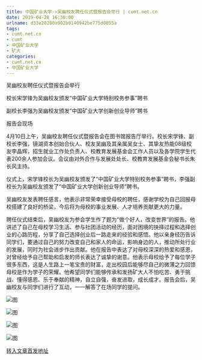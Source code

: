 ```yaml
---
title: 中国矿业大学->吴幽校友聘任仪式暨报告会举行 | cumt.net.cn
date: 2019-04-28 16:30:00
urlname: d33e20280a902b9140942be775d0055a
tags: 
- cumt.net.cn
- cumt
- 中国矿业大学
- 矿大
categories:
- cumt.net.cn
- 中国矿业大学
---
```


吴幽校友聘任仪式暨报告会举行

校长宋学锋为吴幽校友颁发“中国矿业大学特别校务参事”聘书

副校长李强为吴幽校友颁发“中国矿业大学创新创业导师”聘书

报告会现场

4月10日上午，吴幽校友聘任仪式暨报告会在图书馆报告厅举行。校长宋学锋、副校长李强，镜湖资本创始合伙人、校友吴幽及其亲属吴女士、其挚友热能08级校友李晶辉，招生就业工作处负责人、校教育发展基金会工作人员以及各学院学生代表200余人参加会议。会议由对外合作与发展处处长、校教育发展基金会秘书长朱长风主持。

仪式上，宋学锋校长为吴幽校友颁发了“中国矿业大学特别校务参事”聘书，李强副校长为吴幽校友颁发了“中国矿业大学创新创业导师”聘书。

吴幽校友发表聘任感言，他表示非常荣幸接受母校的聘任，感谢学校为自己回报母校搭建了良好的桥梁，今后将为母校的事业发展、人才培养贡献更大的力量。

聘任仪式结束后，吴幽校友为参会学生作了题为“做个好人，改变世界”的报告。他讲述了自己在母校学习生活、参与社团活动的经历，面对困境的抉择过程和选择创业的心路历程，分享了自己选择创业后一路走来的经验和感悟。他以亲身经历告诉同学们，要通过自己的努力改变自己和家人的命运，影响身边的人，推动所处行业的发展，同时为社会进步作出贡献。他在报告中表达了对母校深深的热爱和感恩，对曾经给予自己帮助和启发的师长表达了诚挚的谢意。他表示母校给予了每位学子很多东西，这是人生路上一笔宝贵的财富，走出校园后能够尽自己的微薄之力回馈母校是作为学子的荣耀。他希望同学们能够传承和发扬矿大人不怕吃苦、勇于挑战、懂得感恩、乐于奉献的精神，自立自强，奋发进取，成长成才。报告会后，吴幽校友与同学们进行了互动，一一解答了在场同学的提问。

![图](http://xwzx.cumt.edu.cn/_upload/article/images/31/de/be587de84175a9a8f0d4db019a82/85cbe6b5-846d-42a0-9c21-d5d5205bfc04.jpg)

![图](http://xwzx.cumt.edu.cn/_upload/article/images/31/de/be587de84175a9a8f0d4db019a82/52e9dff1-968b-4562-b1ba-3c5f33fedf3f.jpg)

![图](http://xwzx.cumt.edu.cn/_upload/article/images/31/de/be587de84175a9a8f0d4db019a82/48c3863c-eccf-48da-bb6d-a700dea6493a.jpg)

![图](http://xwzx.cumt.edu.cn/_upload/article/images/31/de/be587de84175a9a8f0d4db019a82/f68e1e46-05db-42a6-b200-f5c8c9411f31.jpg)

[转入文章首发地址](http://xwzx.cumt.edu.cn/eb/61/c513a519009/page.htm)